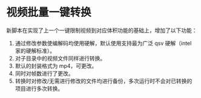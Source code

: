 # 视频批量一键转换
新脚本在实现了上一个一键限制视频到对应体积功能的基础上，增加了以下功能：

1. 通过修改参数使编解码均使用硬解，默认使用支持最为广泛 qsv 硬解（intel 家的硬解标准）。
2. 对子目录中的视频文件同样进行转换。
3. 默认的封装格式为 mp4，可更改。
4. 同时对帧数进行了更改。
5. 转换时对修改/无需进行修改的文件均进行备份，多次运行时不会对已转换的项目进行多次转换。

